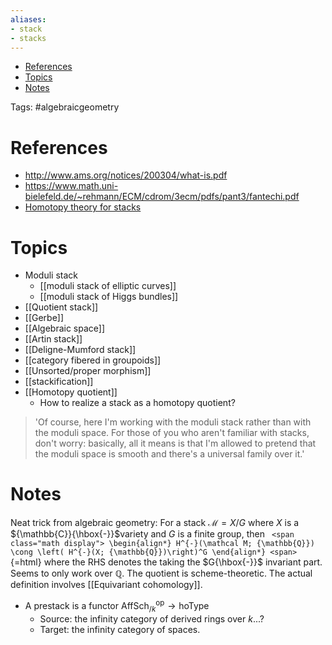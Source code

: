 ```yaml
---
aliases:
- stack
- stacks
---
```


-   [References](#references)
-   [Topics](#topics)
-   [Notes](#notes)














Tags: \#algebraicgeometry

References
==========

-   <http://www.ams.org/notices/200304/what-is.pdf>
-   <https://www.math.uni-bielefeld.de/~rehmann/ECM/cdrom/3ecm/pdfs/pant3/fantechi.pdf>
-   [Homotopy theory for stacks](https://arxiv.org/abs/math/0110247)

Topics
======

-   Moduli stack
    -   \[\[moduli stack of elliptic curves\]\]
    -   \[\[moduli stack of Higgs bundles\]\]
-   \[\[Quotient stack\]\]
-   \[\[Gerbe\]\]
-   \[\[Algebraic space\]\]
-   \[\[Artin stack\]\]
-   \[\[Deligne-Mumford stack\]\]
-   \[\[category fibered in groupoids\]\]
-   \[\[Unsorted/proper morphism\]\]
-   \[\[stackification\]\]
-   \[\[Homotopy quotient\]\]
    -   How to realize a stack as a homotopy quotient?

> 'Of course, here I'm working with the moduli stack rather than with the moduli space. For those of you who aren't familiar with stacks, don't worry: basically, all it means is that I'm allowed to pretend that the moduli space is smooth and there's a universal family over it.'

Notes
=====

Neat trick from algebraic geometry: For a stack $\mathcal M =X/G$ where $X$ is a ${\mathbb{C}}{\hbox{-}}$variety and $G$ is a finite group, then `
<span class="math display">
\begin{align*}
H^{-}(\mathcal M; {\mathbb{Q}}) \cong \left( H^{-}(X; {\mathbb{Q}})\right)^G
\end{align*}
<span>`{=html} where the RHS denotes the taking the $G{\hbox{-}}$ invariant part. Seems to only work over ${\mathbb{Q}}$. The quotient is scheme-theoretic. The actual definition involves \[\[Equivariant cohomology\]\].

-   A prestack is a functor ${\mathsf{Aff}}{\mathsf{Sch}}_{/k}^{\operatorname{op}}\to {\mathsf{hoType}}$
    -   Source: the infinity category of derived rings over $k$...?
    -   Target: the infinity category of spaces.
